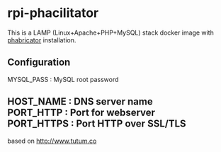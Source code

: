 rpi-phacilitator
=================

This is a LAMP (Linux+Apache+PHP+MySQL) stack docker image with [phabricator](https://github.com/phacility/phabricator/) installation.

Configuration
---

MYSQL_PASS : MySQL root password  

HOST_NAME : DNS server name  
PORT_HTTP : Port for webserver  
PORT_HTTPS : Port HTTP over SSL/TLS 
---

based on http://www.tutum.co
